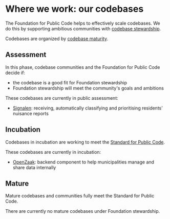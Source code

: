 
# Where we work: our codebases

The Foundation for Public Code helps to effectively scale codebases. We do this by supporting ambitious communities with [codebase stewardship](../codebase-stewardship/index.html).

Codebases are organized by [codebase maturity](https://about.publiccode.net/activities/codebase-stewardship/lifecycle.html).

## Assessment

In this phase, codebase communities and the Foundation for Public Code decide if:

* the codebase is a good fit for Foundation stewardship
* Foundation stewardship will meet the community's goals and ambitions

These codebases are currently in public assessment:

* [Signalen](https://signalen.org/): receiving, automatically classifying and prioritising residents’ nuisance reports

## Incubation

Codebases in incubation are working to meet the [Standard for Public Code](https://standard.publiccode.net/).

These codebases are currently in incubation:

* [OpenZaak](https://github.com/open-zaak/open-zaak): backend component to help municipalities manage and share data internally

## Mature

Mature codebases and communities fully meet the Standard for Public Code.

There are currently no mature codebases under Foundation stewardship.
